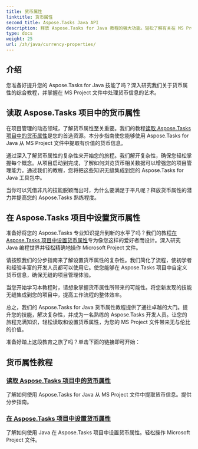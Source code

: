 ```yaml
---
title: 货币属性
linktitle: 货币属性
second_title: Aspose.Tasks Java API
description: 释放 Aspose.Tasks for Java 教程的强大功能。轻松了解有关在 MS Project 文件中读取和设置货币属性的分步指南。
type: docs
weight: 25
url: /zh/java/currency-properties/
---
```

## 介绍
您准备好提升您的 Aspose.Tasks for Java 技能了吗？深入研究我们关于货币属性的综合教程，并掌握在 MS Project 文件中处理货币信息的艺术。

## 读取 Aspose.Tasks 项目中的货币属性

在项目管理的动态领域，了解货币属性至关重要。我们的教程[读取 Aspose.Tasks 项目中的货币属性](./read-properties/)是您的首选资源。本分步指南使您能够使用 Aspose.Tasks for Java 从 MS Project 文件中提取有价值的货币信息。

通过深入了解货币属性的复杂性来开始您的旅程。我们解开复杂性，确保您轻松掌握每个概念。从项目启动到完成，了解如何浏览货币相关数据可以增强您的项目管理能力。通过我们的教程，您将把这些知识无缝集成到您的 Aspose.Tasks for Java 工具包中。

当你可以凭借非凡的技能脱颖而出时，为什么要满足于平凡呢？释放货币属性的潜力并提高您的 Aspose.Tasks 熟练程度。

## 在 Aspose.Tasks 项目中设置货币属性

准备好将您的 Aspose.Tasks 专业知识提升到新的水平了吗？我们的教程[在 Aspose.Tasks 项目中设置货币属性](./set-properties/)专为像您这样的爱好者而设计。深入研究 Java 编程世界并轻松精确地操作 Microsoft Project 文件。

请按照我们的分步指南来了解设置货币属性的复杂性。我们简化了流程，使初学者和经验丰富的开发人员都可以使用它。使您能够在 Aspose.Tasks 项目中自定义货币信息，确保无缝的项目管理体验。

当您开始学习本教程时，请想象掌握货币属性所带来的可能性。将您新发现的技能无缝集成到您的项目中，提高工作流程的整体效率。

总之，我们的 Aspose.Tasks for Java 货币属性教程提供了通往卓越的大门。提升您的技能，解决复杂性，并成为一名熟练的 Aspose.Tasks 开发人员。让您的旅程充满知识，轻松读取和设置货币属性，为您的 MS Project 文件带来无与伦比的价值。

准备好踏上这段教育之旅了吗？单击下面的链接即可开始：

## 货币属性教程
### [读取 Aspose.Tasks 项目中的货币属性](./read-properties/)
了解如何使用 Aspose.Tasks for Java 从 MS Project 文件中提取货币信息。提供分步指南。
### [在 Aspose.Tasks 项目中设置货币属性](./set-properties/)
了解如何使用 Java 在 Aspose.Tasks 项目中设置货币属性。轻松操作 Microsoft Project 文件。